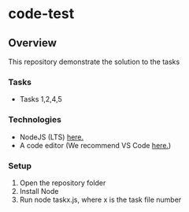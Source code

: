 # code-test

## Overview
This repository demonstrate the solution to the tasks

### Tasks

- Tasks 1,2,4,5

### Technologies

- NodeJS (LTS) [here.](https://nodejs.org/en/)
- A code editor (We recommend VS Code [here.](https://code.visualstudio.com/))

### Setup

1. Open the repository folder
2. Install Node
3. Run node taskx.js, where x is the task file number